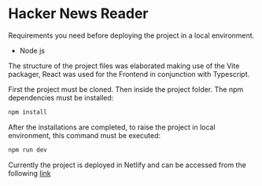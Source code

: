 # Hacker News Reader

Requirements you need before deploying the project in a local environment.

- Node js

The structure of the project files was elaborated making use of the Vite packager, React was used for the Frontend in conjunction with Typescript.

First the project must be cloned. Then inside the project folder. The npm dependencies must be installed:

```bash
npm install
```

After the installations are completed, to raise the project in local environment, this command must be executed:

```bash
npm run dev
```

Currently the project is deployed in Netlify and can be accessed from the following [link](https://hacker-news-reader-react.netlify.app/)
